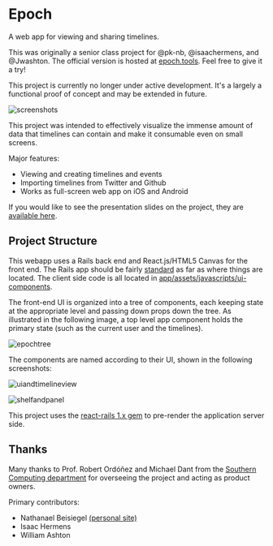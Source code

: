 # Epoch

A web app for viewing and sharing timelines.

This was originally a senior class project for @pk-nb, @isaachermens, and @Jwashton. The official version is hosted at [epoch.tools](http://epoch.tools). Feel free to give it a try!

This project is currently no longer under active development. It's a largely a functional proof of concept and may be extended in future.

![screenshots](https://cloud.githubusercontent.com/assets/1911028/5472283/f86400f6-85cc-11e4-9166-f354037f2fef.png)

This project was intended to effectively visualize the immense amount of data that timelines can contain and make it consumable even on small screens.

Major features:

* Viewing and creating timelines and events
* Importing timelines from Twitter and Github
* Works as full-screen web app on iOS and Android

If you would like to see the presentation slides on the project, they are [available here](http://beisiegel.me/files/EpochPresentation.pdf).

## Project Structure

This webapp uses a Rails back end and React.js/HTML5 Canvas for the front end. The Rails app should be fairly [standard](http://guides.rubyonrails.org/getting_started.html#creating-the-blog-application) as far as where things are located. The client side code is all located in [app/assets/javascripts/ui-components](app/assets/javascripts/ui-components).

The front-end UI is organized into a tree of components, each keeping state at the appropriate level and passing down props down the tree. As illustrated in the following image, a top level app component holds the primary state (such as the current user and the timelines).

![epochtree](https://cloud.githubusercontent.com/assets/1911028/5472076/8bcd6fd8-85ca-11e4-8a59-6c2940ddb7ab.png)

The components are named according to their UI, shown in the following screenshots:

![uiandtimelineview](https://cloud.githubusercontent.com/assets/1911028/5472316/6b13d982-85cd-11e4-89e3-50c8ded31e98.png)


![shelfandpanel](https://cloud.githubusercontent.com/assets/1911028/5472317/70d6bf42-85cd-11e4-82fe-ce9b3569d89b.png)


This project uses the [react-rails 1.x gem](https://github.com/reactjs/react-rails) to pre-render the application server side.

## Thanks

Many thanks to Prof. Robert Ordóñez and Michael Dant from the [Southern Computing department](http://www1.southern.edu/academics/computing.html) for overseeing the project and acting as product owners.

Primary contributors:

* Nathanael Beisiegel [(personal site)](http://beisiegel.me)
* Isaac Hermens
* William Ashton
